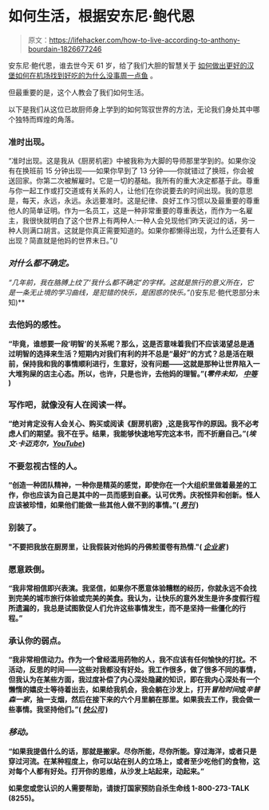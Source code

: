 # 如何生活，根据安东尼·鲍代恩

> 原文：<https://lifehacker.com/how-to-live-according-to-anthony-bourdain-1826677246>

安东尼·鲍代恩，谁去世今天 61 岁，给了我们大胆的智慧关于 [如何做出更好的汉堡](https://lifehacker.com/anthony-bourdains-tips-for-making-a-better-burger-1789705445)[如何在机场找到好吃的](https://lifehacker.com/anthony-bourdains-favorite-airport-foods-1794893484)[为什么没事周一点鱼](https://lifehacker.com/anthony-bourdain-explains-why-its-okay-to-order-fish-on-1788716322) 。



但最重要的是，这个人教会了我们如何生活。

以下是我们从这位已故厨师身上学到的如何驾驭世界的方法，无论我们身处其中哪个独特而辉煌的角落。

### 准时出现。

“准时出现。这是我从《厨房机密》中被我称为大脚的导师那里学到的。如果你没有在换班前 15 分钟出现——如果你早到了 13 分钟——你就错过了换班，你会被送回家。你第二次被解雇时。它是一切的基础。我所有的重大决定都基于此。尊重与你一起工作或打交道或有关系的人，让他们在你说要去的时间出现。我的意思是，每天，永远，永远。永远要准时。这是纪律、良好工作习惯以及最重要的尊重他人的简单证明。作为一名员工，这是一种非常重要的尊重表达，而作为一名雇主，我很快就明白了这个世界上有两种人:一种人会兑现他们昨天说过的话，另一种人则满口胡言。这就是你真正需要知道的。如果你都懒得出现，为什么还要有人出现？简直就是他妈的世界末日。”([](https://www.mensjournal.com/features/anthony-bourdains-life-advice-20140919/)*)*

### *对什么都不确定。*

*“几年前，我在胳膊上纹了‘我什么都不确定’的字样。这就是旅行的意义所在，它是一条无止境的学习曲线，是犯错的快乐，是困惑的快乐。”([](http://www.cnn.com/TRANSCRIPTS/1605/29/abpu.01.html)*)安东尼·鲍代恩部分未知)**

### **去他妈的感性。**

**“毕竟，谁想要一段‘明智’的关系呢？那么，这是否意味着我们不应该渴望总是通过明智的选择来生活？短期内对我们有利的并不总是“最好”的方式？总是活在眼前，保持我和我的事情顺利进行，生意好，没有问题——这就是那种让世界陷入一大堆狗屎的店主心态。所以，也许，只是也许，去他妈的理智。”(*零件未知，* [*中等*](https://medium.com/parts-unknown/the-right-thing-af88aff2aa08) )**

### **写作吧，就像没有人在阅读一样。**

**“绝对肯定没有人会关心、购买或阅读《厨房机密》,这是我写作的原因。我不必考虑人们的期望。我不在乎。结果，我能够快速地写完这本书，而不折磨自己。”(*埃文·卡迈克尔，*[*YouTube*](https://www.youtube.com/watch?v=syzImZeMnRg))**

### **不要忽视古怪的人。**

**“创造一种团队精神，一种你是精英的感觉，即使你在一个大组织里做着最差的工作，你也应该为自己是其中的一员而感到自豪。认可优秀。庆祝怪异和创新。怪人应该被珍惜，如果他们能做一些其他人做不到的事情。”( [*男刊*](https://www.mensjournal.com/features/anthony-bourdains-life-advice-20140919/) )**

### **别装了。**

**"不要把我放在厨房里，让我假装对他妈的丹佛煎蛋卷有热情."( [*企业家*](https://www.entrepreneur.com/article/272743) )**

### **愿意跌倒。**

**“我非常相信即兴表演。我坚信，如果你不愿意体验糟糕的经历，你就永远不会找到完美的城市旅行体验或完美的美食。我认为，让快乐的意外发生是许多度假行程所遗漏的，我总是试图敦促人们允许这些事情发生，而不是坚持一些僵化的行程。”** 

### **承认你的弱点。**

**“我非常相信动力。作为一个曾经滥用药物的人，我不应该有任何愉快的打扰。不活动，反思的时间——这些对我都没有好处。我工作很多，做了很多不同的事情，但我认为在某些方面，我过度补偿了内心深处隐藏的知识，即在我内心深处有一个懒惰的嬉皮士等待着出去，如果给我机会，我会躺在沙发上，打开*冒险时间*或*辛普森一家*，抽一支烟，然后在接下来的六个月里躺在那里。如果我去工作，我会做一些事情。我坚持他们。”( [*快公司*](https://www.fastcompany.com/3021567/most-productive-people-chef-cnn-anthony-bourdain) )**

### ***移动。***

**“如果我提倡什么的话，那就是搬家。尽你所能，尽你所能。穿过海洋，或者只是穿过河流。在某种程度上，你可以站在别人的立场上，或者至少吃他们的食物，这对每个人都有好处。打开你的思维，从沙发上站起来，动起来。”** 

**如果您或您认识的人需要帮助，请拨打国家预防自杀生命线 1-800-273-TALK (8255)。**